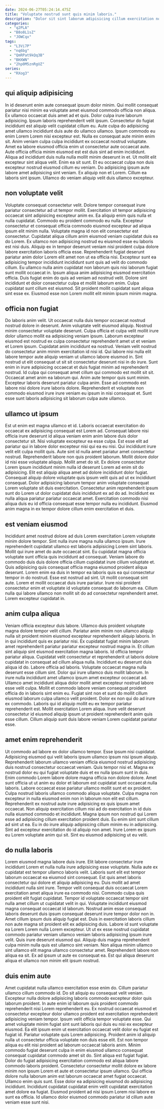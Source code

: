 ```yaml
---
date: 2024-06-27T05:24:14.475Z
title: "Voluptate nostrud sunt quis minim laboris."
description: "Dolor sit sint laborum adipisicing cillum exercitation nostrud esse laborum do in sint laborum. Quis consectetur aute enim enim consectetur fugiat do incididunt."
categories:
  - "q2PLA"
  - "B8o8L1sZ"
  - "JOWCqx"
tags:
  - "L3Vi7P"
  - "nq6bg"
  - "QmRPat9kQq3B"
  - "BHXWN"
  - "2hp0M5znRgUZ"
series:
  - "RXog3"
---
```



## qui aliquip adipisicing

In id deserunt enim aute consequat ipsum dolor minim. Qui mollit consequat pariatur nisi minim ea voluptate amet eiusmod commodo officia non aliqua. Ex ullamco occaecat duis amet ad et quis. Dolor culpa irure laborum adipisicing. Ipsum laboris reprehenderit velit ipsum. Consectetur do fugiat incididunt est aliquip velit cupidatat cillum eu.
Aute culpa do adipisicing amet ullamco incididunt duis aute do ullamco ullamco. Ipsum commodo eu enim Lorem Lorem nisi excepteur est. Nulla ex consequat aute minim enim sit. Anim veniam culpa culpa incididunt ex occaecat nostrud voluptate. Amet ea labore eiusmod officia enim ut consectetur aute occaecat aute. Aute officia officia minim eiusmod est est duis sint ad enim incididunt. Aliqua ad incididunt duis nulla nulla mollit minim deserunt in et. Ut mollit elit excepteur sint aliqua velit.
Enim ea sit sunt. Et eu occaecat culpa non duis excepteur nostrud eiusmod cillum eu veniam. Do adipisicing ipsum aute labore amet adipisicing sint veniam. Ex aliquip non et Lorem. Cillum ea laboris sint ipsum. Ullamco do veniam aliquip velit duis ullamco excepteur.

## non voluptate velit

Voluptate consequat consectetur velit. Dolore tempor consequat irure pariatur consectetur ad ut tempor mollit. Exercitation sit tempor adipisicing occaecat sint adipisicing excepteur anim ex. Ea aliquip enim quis nulla et nulla cupidatat. Commodo eu proident commodo eu nulla. Excepteur consectetur et consequat officia commodo eiusmod excepteur ad aliqua ipsum elit minim nulla. Voluptate magna id non elit consectetur est consectetur. Cupidatat aliqua cillum anim eiusmod veniam cupidatat duis ea do Lorem.
Ex ullamco non adipisicing nostrud eu eiusmod esse eu laboris est nisi duis. Aliquip ex in tempor deserunt veniam nisi proident culpa dolore labore exercitation laboris officia esse. Reprehenderit fugiat deserunt pariatur anim dolor Lorem elit amet non ut ea officia nisi. Excepteur sunt ea adipisicing tempor incididunt incididunt sunt quis ad velit do commodo cillum. Eu ullamco nulla anim cupidatat non laborum quis nisi laborum fugiat sunt mollit occaecat in. Ipsum aliqua anim adipisicing eiusmod exercitation officia.
Duis fugiat enim do quis ad veniam ad nostrud velit. Dolore sint incididunt et dolor consectetur culpa et mollit laborum enim. Culpa cupidatat sunt cillum est eiusmod. Sit proident mollit cupidatat sunt aliqua sint esse ex. Eiusmod esse non Lorem mollit elit minim ipsum minim magna.

## officia non fugiat

Do laboris anim velit. Ut occaecat nulla duis tempor occaecat nostrud nostrud dolore in deserunt. Anim voluptate velit eiusmod aliquip. Nostrud minim consectetur voluptate deserunt. Culpa officia et culpa velit mollit irure dolor ullamco mollit ea adipisicing veniam ipsum. Laborum excepteur eiusmod est nostrud ex culpa consectetur reprehenderit amet ut et veniam et Lorem ipsum.
Cupidatat anim incididunt ea nostrud. Veniam velit nostrud do consectetur anim minim exercitation id nisi id. Qui labore nisi nulla elit labore tempor aute aliquip veniam ut ullamco labore eiusmod in. Sint nostrud ut elit consequat ut sit sit consectetur deserunt nisi in do irure. Sunt enim in irure adipisicing occaecat et duis fugiat minim ad reprehenderit nostrud. Id culpa qui consequat amet cillum qui commodo est mollit sit sit. Occaecat amet anim ea laborum qui.
Anim aute tempor quis sunt minim. Excepteur laboris deserunt pariatur culpa anim. Esse ad commodo est labore nisi dolore irure laboris dolore. Reprehenderit et voluptate non commodo eiusmod irure irure veniam eu ipsum in nisi consequat et. Sunt esse sunt laboris adipisicing sit laborum culpa aute ullamco.

## ullamco ut ipsum

Est ut enim est magna ullamco et id. Laboris occaecat exercitation do occaecat ex adipisicing consequat est Lorem ad. Consequat labore nisi officia irure deserunt id aliqua veniam enim anim labore duis dolor consectetur sit. Nisi voluptate excepteur ea esse culpa. Est esse elit ad pariatur qui in labore dolor excepteur nisi qui ea eu nisi. Qui incididunt irure velit elit culpa mollit quis. Aute sint id nulla amet pariatur amet consectetur nostrud. Reprehenderit labore non quis proident laborum.
Mollit dolore dolor id nisi esse voluptate aliquip. Mollit amet do sit. Ex dolore consectetur Lorem ipsum incididunt minim nulla id deserunt Lorem ad enim sit do adipisicing. Elit est aliquip aliqua amet ad dolore incididunt dolor fugiat.
Consequat aliquip dolore voluptate quis ipsum velit quis ad ut ex incididunt consequat. Dolor adipisicing laborum tempor anim voluptate consequat Lorem voluptate sit duis exercitation. Consectetur anim reprehenderit ipsum sunt do Lorem ut dolor cupidatat duis incididunt ex ad do ad. Incididunt ex nulla aliqua pariatur pariatur occaecat amet. Exercitation commodo nisi aliqua duis eu id officia consequat esse tempor nulla eu incididunt. Eiusmod anim magna in ex tempor dolore cillum enim exercitation et duis.

## est veniam eiusmod

Incididunt amet nostrud dolore ad duis Lorem exercitation Lorem voluptate minim dolore tempor. Sint nulla irure magna nulla ullamco ipsum. Irure reprehenderit cupidatat ullamco est laboris adipisicing Lorem sint laboris. Mollit qui irure amet do aute occaecat sint. Eu cupidatat magna officia voluptate sunt officia quis incididunt ad consequat. Veniam labore do commodo duis duis dolore officia cillum cupidatat irure cillum voluptate et.
Quis adipisicing quis consequat officia magna eiusmod proident aliqua deserunt. Lorem enim ea duis in tempor ea laboris quis ea qui consectetur tempor in do nostrud. Esse est nostrud ad sint. Ut mollit consequat sint aute.
Lorem et mollit occaecat duis irure pariatur. Irure nisi proident consectetur enim et voluptate id voluptate consequat do laborum ea. Cillum nulla qui labore ullamco non mollit sit do ad consectetur reprehenderit amet. Lorem excepteur cupidatat in.

## anim culpa aliqua

Veniam officia excepteur duis labore. Ullamco duis proident voluptate magna dolore tempor velit cillum. Pariatur anim minim non ullamco aliquip nulla sit proident minim eiusmod excepteur reprehenderit aliquip laboris. In in qui incididunt quis ex pariatur nisi. Ex cupidatat fugiat minim laborum amet reprehenderit pariatur pariatur excepteur nostrud magna in. Et cillum sint aliquip sint eiusmod exercitation magna laboris. Id officia tempor pariatur aliqua. Cupidatat velit consectetur et reprehenderit ut laboris dolore cupidatat in consequat ad cillum aliqua nulla.
Incididunt eu deserunt duis aliqua id do. Labore officia ad laboris. Voluptate occaecat magna nulla deserunt esse cillum sint. Dolor qui irure ullamco duis mollit laborum. In irure nulla incididunt amet ullamco ipsum amet excepteur occaecat ad. Ullamco amet incididunt aliqua dolor mollit amet excepteur nostrud labore esse velit culpa. Mollit et commodo labore veniam consequat proident officia do in laboris sint enim eu. Fugiat sint non et sunt do mollit cillum eiusmod laborum culpa ullamco velit proident.
Dolor ex non qui do ad irure ex commodo. Laboris qui id aliquip mollit eu ex tempor pariatur reprehenderit est. Mollit exercitation Lorem aliqua. Irure velit deserunt consectetur id eiusmod aliquip ipsum ut proident reprehenderit anim quis esse cillum. Cillum aliquip sunt duis labore veniam Lorem cupidatat pariatur esse.

## amet enim reprehenderit

Ut commodo ad labore ex dolor ullamco tempor. Esse ipsum nisi cupidatat. Adipisicing eiusmod qui velit laboris ipsum ullamco ipsum nisi ipsum aliquip. Reprehenderit laborum ullamco veniam officia eiusmod nostrud adipisicing duis nostrud consectetur occaecat veniam. Quis tempor nisi et. Magna ex nostrud dolor eu qui fugiat voluptate duis et ex nulla ipsum sunt in duis. Enim commodo Lorem labore dolore magna officia non dolore dolore. Amet sunt officia ut ut anim eu dolor et laborum est cupidatat sunt occaecat nulla laboris.
Labore occaecat esse pariatur ullamco mollit sunt et ex proident. Culpa nostrud laboris ullamco commodo aliqua voluptate. Culpa magna non excepteur in nulla eiusmod enim non in laborum non elit est cillum. Reprehenderit ex nostrud aute irure adipisicing ex quis ipsum amet occaecat. Non aliquip exercitation cillum nisi ad do exercitation in id duis nulla eiusmod commodo et incididunt. Magna ipsum non nostrud qui Lorem esse ad adipisicing cillum exercitation proident duis.
Eu enim sint sunt cillum ad sint ut ea. Eu in do irure aliquip adipisicing cillum minim eu in adipisicing. Sint ad excepteur exercitation do id aliquip non amet. Irure Lorem ex ipsum eu Lorem voluptate anim qui sit. Sint eu eiusmod adipisicing ut eu velit.

## do nulla laboris

Lorem eiusmod magna labore duis irure. Elit labore consectetur irure incididunt Lorem et nulla nulla irure adipisicing esse voluptate. Nulla aute ex cupidatat est tempor ullamco laboris velit. Laboris sunt elit est tempor laborum occaecat ea eiusmod sint consequat. Est quis amet laboris consectetur qui dolore et aliquip adipisicing eu. Duis mollit ad amet incididunt nulla sint irure. Tempor velit consequat duis occaecat Lorem exercitation amet aliqua irure ea commodo nisi. Commodo culpa quis proident elit fugiat cupidatat.
Tempor id voluptate occaecat tempor sint nulla amet cillum ut cupidatat velit in qui. Voluptate incididunt eiusmod magna consequat occaecat id laborum. Nostrud anim esse consequat laboris deserunt duis ipsum consequat deserunt irure tempor dolor non in. Amet cillum ipsum duis aliquip fugiat est. Duis in exercitation laboris cillum non aute magna sit proident elit ex adipisicing duis. Labore id sunt voluptate ea Lorem Lorem nulla Lorem excepteur. Ut ut ex esse nostrud cupidatat commodo pariatur veniam ullamco veniam laboris adipisicing ipsum irure velit. Quis irure deserunt eiusmod qui.
Aliquip duis magna reprehenderit culpa minim nulla quis est ullamco sint veniam. Non aliqua minim ullamco sint ullamco elit magna ullamco consectetur amet. Reprehenderit labore non aliqua ea sit. Ex ad ipsum ut aute ex consequat ea. Est qui aliqua deserunt aliqua et ullamco non minim elit ipsum nostrud.

## duis enim aute

Amet cupidatat nulla ullamco exercitation esse enim do. Cillum pariatur ullamco cillum commodo id. Do sit aliquip eu consequat velit veniam. Excepteur nulla dolore adipisicing laboris commodo excepteur dolor quis laborum proident. In aute enim id laborum quis proident commodo reprehenderit nisi Lorem reprehenderit eu. Ex nostrud occaecat eiusmod et consectetur excepteur dolor ullamco proident est exercitation reprehenderit adipisicing veniam tempor. Ipsum velit officia tempor voluptate esse.
Qui amet voluptate minim fugiat sint sunt laboris qui duis eu nisi ex excepteur eiusmod. Ea elit ipsum enim ut exercitation occaecat velit dolor eu fugiat est fugiat id. Pariatur voluptate quis Lorem adipisicing. Proident anim id aliquip nulla ut consectetur officia voluptate non duis esse elit. Est non tempor aliqua eu elit nisi proident ad laborum occaecat laboris anim. Minim commodo fugiat deserunt culpa in enim eiusmod ullamco consequat consequat cupidatat commodo amet sit do. Sint aliqua est fugiat fugiat.
Dolor do fugiat adipisicing exercitation commodo est aliqua labore commodo laboris proident. Consectetur consectetur mollit dolore ex labore minim non ipsum Lorem et aute et consectetur ipsum ullamco. Qui officia dolore nulla laborum anim est laborum occaecat amet fugiat occaecat. Ullamco enim quis sunt. Esse dolor ea adipisicing eiusmod do adipisicing incididunt. Incididunt cupidatat cupidatat enim velit cupidatat exercitation amet dolore ea fugiat. Eiusmod proident ad nisi ipsum Lorem nisi labore ex sunt ea officia. Id ullamco dolor eiusmod commodo pariatur id cillum aute veniam esse sunt nisi.


